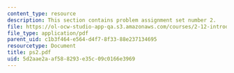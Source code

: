 ```yaml
---
content_type: resource
description: This section contains problem assignment set number 2.
file: https://ol-ocw-studio-app-qa.s3.amazonaws.com/courses/2-12-introduction-to-robotics-fall-2005/5d2aae2aaf588293e35c09c0166e3969_ps2.pdf
file_type: application/pdf
parent_uid: c1b3f464-e564-d4f7-8f33-88e237134695
resourcetype: Document
title: ps2.pdf
uid: 5d2aae2a-af58-8293-e35c-09c0166e3969
---
```

